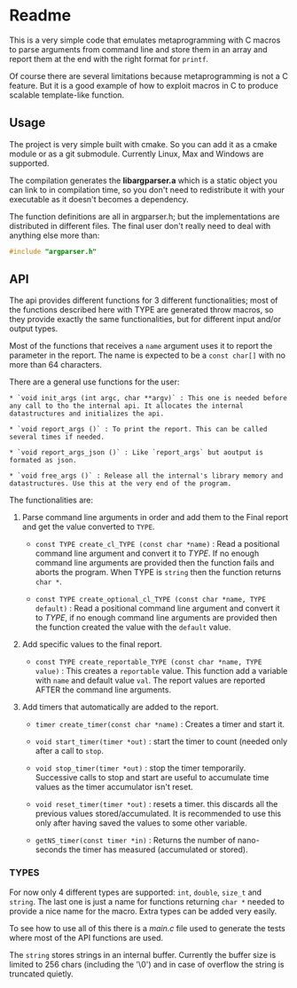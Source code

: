 <!--
 !-- Copyright (C) 2019  Jimmy Aguilar Mena
 !--
 !-- This program is free software: you can redistribute it and/or modify
 !-- it under the terms of the GNU General Public License as published by
 !-- the Free Software Foundation, either version 3 of the License, or
 !-- (at your option) any later version.
 !--
 !-- This program is distributed in the hope that it will be useful,
 !-- but WITHOUT ANY WARRANTY; without even the implied warranty of
 !-- MERCHANTABILITY or FITNESS FOR A PARTICULAR PURPOSE.  See the
 !-- GNU General Public License for more details.
 !--
 !-- You should have received a copy of the GNU General Public License
 !-- along with this program.  If not, see <http://www.gnu.org/licenses/>.
  -->

# Readme


This is a very simple code that emulates metaprogramming with C macros
to parse arguments from command line and store them in an array and
report them at the end with the right format for `printf`.

Of course there are several limitations because metaprogramming is
not a C feature. But it is a good example of how to exploit macros
in C to produce scalable template-like function.


## Usage


The project is very simple built with cmake. So you can add it as a
cmake module or as a git submodule. Currently Linux, Max and Windows
are supported.

The compilation generates the **libargparser.a** which is a static object
you can link to in compilation time, so you don't need to redistribute
it with your executable as it doesn't becomes a dependency.

The function definitions are all in argparser.h; but the
implementations are distributed in different files. The final user
don't really need to deal with anything else more than:

```C
#include "argparser.h"
```

## API


The api provides different functions for 3 different functionalities;
most of the functions described here with TYPE are generated throw
macros, so they provide exactly the same functionalities, but for
different input and/or output types.

Most of the functions that receives a `name` argument uses it to
report the parameter in the report. The name is expected to be a
`const char[]` with no more than 64 characters.

There are a general use functions for the user:

	* `void init_args (int argc, char **argv)` : This one is needed before any call to tho the internal api. It allocates the internal datastructures and initializes the api.

	* `void report_args ()` : To print the report. This can be called several times if needed.

	* `void report_args_json ()` : Like `report_args` but aoutput is formated as json.

	* `void free_args ()` : Release all the internal's library memory and datastructures. Use this at the very end of the program.

The functionalities are:

1. Parse command line arguments in order and add them to the Final
   report and get the value converted to `TYPE`.

   * `const TYPE create_cl_TYPE (const char *name)` : Read a
     positional command line argument and convert it to *TYPE*. If no
     enough command line arguments are provided then the function
     fails and aborts the program. When TYPE is `string` then the
     function returns `char *`.

   * `const TYPE create_optional_cl_TYPE (const char *name, TYPE default)` :
     Read a positional command line argument and convert it to *TYPE*,
     if no enough command line arguments are provided then the
     function created the value with the `default` value.


2. Add specific values to the final report.

	* `const TYPE create_reportable_TYPE (const char *name, TYPE value)` :
      This creates a `reportable` value. This function add a variable
      with `name` and default value `val`. The report values are
      reported AFTER the command line arguments.

3. Add timers that automatically are added to the report.

	* `timer create_timer(const char *name)` : Creates a timer and start it.

	* `void start_timer(timer *out)` : start the timer to count
      (needed only after a call to `stop`.

	* `void stop_timer(timer *out)` : stop the timer
      temporarily. Successive calls to stop and start are useful to
      accumulate time values as the timer accumulator isn't reset.

	* `void reset_timer(timer *out)` : resets a timer. this discards
      all the previous values stored/accumulated. It is recommended to
      use this only after having saved the values to some other
      variable.

	* `getNS_timer(const timer *in)` : Returns the number of
      nano-seconds the timer has measured (accumulated or stored).

### TYPES

For now only 4 different types are supported: `int`, `double`,
`size_t` and `string`. The last one is just a name for functions
returning `char *` needed to provide a nice name for the macro. Extra
types can be added very easily.

To see how to use all of this there is a *main.c* file used to
generate the tests where most of the API functions are used.

The `string` stores strings in an internal buffer. Currently the
buffer size is limited to 256 chars (including the '\0') and in case
of overflow the string is truncated quietly.
